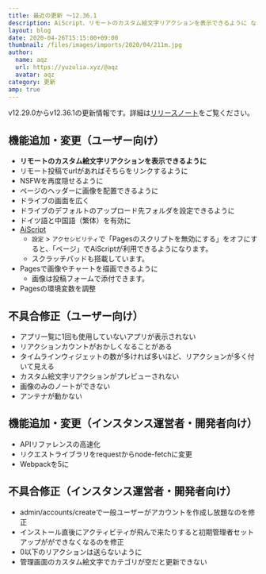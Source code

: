 ```yaml
---
title: 最近の更新 ～12.36.1
description: AiScript、リモートのカスタム絵文字リアクションを表示できるように など
layout: blog
date: 2020-04-26T15:15:00+09:00
thumbnail: /files/images/imports/2020/04/211m.jpg
author:
  name: aqz
  url: https://yuzulia.xyz/@aqz
  avatar: aqz
category: 更新
amp: true
---
```

v12.29.0からv12.36.1の更新情報です。詳細は[リリースノート](https://github.com/syuilo/misskey/blob/develop/CHANGELOG.md#12361-2020423)をご覧ください。

## 機能追加・変更（ユーザー向け）
- **リモートのカスタム絵文字リアクションを表示できるように**
- リモート投稿でurlがあればそちらをリンクするように
- NSFWを再度隠せるように
- ページのヘッダーに画像を配置できるように
- ドライブの画面を広く
- ドライブのデフォルトのアップロード先フォルダを設定できるように
- ドイツ語と中国語（繁体）を有効に
- [AiScript](https://github.com/syuilo/aiscript)
  * `設定` > `アクセシビリティ`で「Pagesのスクリプトを無効にする」をオフにすると、「ページ」でAiScriptが利用できるようになります。
  * スクラッチパッドも搭載しています。
- Pagesで画像やチャートを描画できるように
  * 画像は投稿フォームで添付できます。
- Pagesの環境変数を調整

## 不具合修正（ユーザー向け）
- アプリ一覧に1回も使用していないアプリが表示されない
- リアクションカウントがおかしくなることがある
- タイムラインウィジェットの数が多ければ多いほど、リアクションが多く付いて見える
- カスタム絵文字リアクションがプレビューされない
- 画像のみのノートができない
- アンテナが動かない

## 機能追加・変更（インスタンス運営者・開発者向け）
- APIリファレンスの高速化
- リクエストライブラリをrequestからnode-fetchに変更
- Webpackを5に

## 不具合修正（インスタンス運営者・開発者向け）
- admin/accounts/createで一般ユーザーがアカウントを作成し放題なのを修正
- インストール直後にアクティビティが飛んで来たりすると初期管理者セットアップがができなくなるのを修正
- 0以下のリアクションは送らないように
- 管理画面のカスタム絵文字でカテゴリが空だと更新できない

